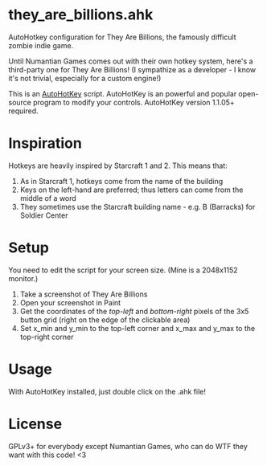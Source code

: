 # they_are_billions.ahk
AutoHotkey configuration for They Are Billions, the famously difficult zombie indie game.

Until Numantian Games comes out with their own hotkey system, here's a third-party one for They Are Billions! (I sympathize as a developer - I know it's not trivial, especially for a custom engine!)

This is an [AutoHotKey](https://autohotkey.com/) script. AutoHotKey is an powerful and popular open-source program to modify your controls. AutoHotKey version 1.1.05+ required.

# Inspiration
Hotkeys are heavily inspired by Starcraft 1 and 2. This means that:

1) As in Starcraft 1, hotkeys come from the name of the building
2) Keys on the left-hand are preferred; thus letters can come from the middle of a word
3) They sometimes use the Starcraft building name - e.g. B (Barracks) for Soldier Center

# Setup
You need to edit the script for your screen size. (Mine is a 2048x1152 monitor.)

1. Take a screenshot of They Are Billions
2. Open your screenshot in Paint
3. Get the coordinates of the _top-left_ and _bottom-right_ pixels of the 3x5 button grid (right on the edge of the clickable area)
4. Set x_min and y_min to the top-left corner and x_max and y_max to the top-right corner

# Usage
With AutoHotKey installed, just double click on the .ahk file!

# License
GPLv3+ for everybody except Numantian Games, who can do WTF they want with this code! <3
